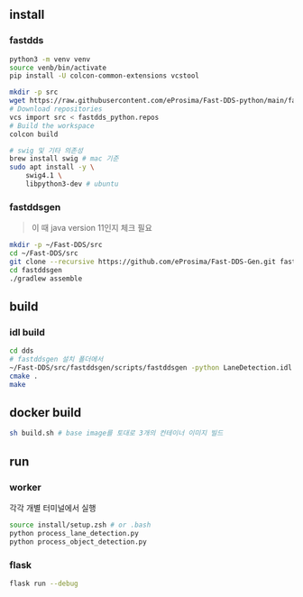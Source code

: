 
## install

### fastdds

```bash
python3 -m venv venv
source venb/bin/activate
pip install -U colcon-common-extensions vcstool

mkdir -p src
wget https://raw.githubusercontent.com/eProsima/Fast-DDS-python/main/fastdds_python.repos
# Download repositories
vcs import src < fastdds_python.repos
# Build the workspace
colcon build

# swig 및 기타 의존성
brew install swig # mac 기준
sudo apt install -y \
    swig4.1 \
    libpython3-dev # ubuntu
```

### fastddsgen

> 이 때 java version 11인지 체크 필요
```bash
mkdir -p ~/Fast-DDS/src
cd ~/Fast-DDS/src
git clone --recursive https://github.com/eProsima/Fast-DDS-Gen.git fastddsgen
cd fastddsgen
./gradlew assemble
```

## build

### idl build

```bash
cd dds
# fastddsgen 설치 폴더에서
~/Fast-DDS/src/fastddsgen/scripts/fastddsgen -python LaneDetection.idl ObjectDetection.idl VideoData.idl
cmake .
make
```

## docker build

```bash
sh build.sh # base image를 토대로 3개의 컨테이너 이미지 빌드

```

## run

### worker

각각 개별 터미널에서 실행

```bash
source install/setup.zsh # or .bash
python process_lane_detection.py
python process_object_detection.py
```

### flask

```bash
flask run --debug
```